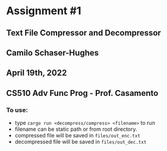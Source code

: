 # Assignment #1
## Text File Compressor and Decompressor
## Camilo Schaser-Hughes
## April 19th, 2022
## CS510 Adv Func Prog - Prof. Casamento

### To use:
 - type `cargo run <decompress/compress> <filename>` to run
 - filename can be static path or from root directory.
 - compressed file will be saved in `files/out_enc.txt`
 - decompressed file will be saved in `files/out_dec.txt`